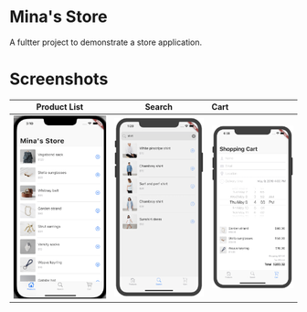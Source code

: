 # Mina's Store

A fultter project to demonstrate a store application.

# Screenshots

Product List               |  Search                   |   Cart
:------------------------:|:------------------------:|:------------------------
![](images/store_1.png)    |  ![](images/store_2.png)  |   ![](images/store_3.png)